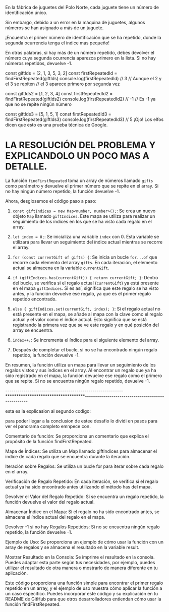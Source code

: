 En la fábrica de juguetes del Polo Norte, cada juguete tiene un número de identificación único.

Sin embargo, debido a un error en la máquina de juguetes, algunos números se han asignado a más de un juguete.

¡Encuentra el primer número de identificación que se ha repetido, donde la segunda ocurrencia tenga el índice más pequeño!

En otras palabras, si hay más de un número repetido, debes devolver el número cuya segunda ocurrencia aparezca primero en la lista. Si no hay números repetidos, devuelve -1.

const giftIds = [2, 1, 3, 5, 3, 2]
const firstRepeatedId = findFirstRepeated(giftIds)
console.log(firstRepeatedId) // 3
// Aunque el 2 y el 3 se repiten
// el 3 aparece primero por segunda vez

const giftIds2 = [1, 2, 3, 4]
const firstRepeatedId2 = findFirstRepeated(giftIds2)
console.log(firstRepeatedId2) // -1
// Es -1 ya que no se repite ningún número

const giftIds3 = [5, 1, 5, 1]
const firstRepeatedId3 = findFirstRepeated(giftIds3)
console.log(firstRepeatedId3) // 5
¡Ojo! Los elfos dicen que esto es una prueba técnica de Google.



# LA RESOLUCIÓN DEL PROBLEMA Y EXPLICANDOLO UN POCO MAS A DETALLE.

La función `findFirstRepeated` toma un array de números llamado `gifts` como parámetro y devuelve el primer número que se repite en el array. Si no hay ningún número repetido, la función devuelve -1.

Ahora, desglosemos el código paso a paso:

1. `const giftIndices = new Map<number, number>();`: Se crea un nuevo objeto `Map` llamado `giftIndices`. Este mapa se utiliza para realizar un seguimiento de los índices en los que se ha visto cada regalo en el array.

2. `let index = 0;`: Se inicializa una variable `index` con 0. Esta variable se utilizará para llevar un seguimiento del índice actual mientras se recorre el array.

3. `for (const currentGift of gifts) {`: Se inicia un bucle `for...of` que recorre cada elemento del array `gifts`. En cada iteración, el elemento actual se almacena en la variable `currentGift`.

4. `if (giftIndices.has(currentGift)) { return currentGift; }`: Dentro del bucle, se verifica si el regalo actual (`currentGift`) ya está presente en el mapa `giftIndices`. Si es así, significa que este regalo se ha visto antes, y la función devuelve ese regalo, ya que es el primer regalo repetido encontrado.

5. `else { giftIndices.set(currentGift, index); }`: Si el regalo actual no está presente en el mapa, se añade al mapa con la clave como el regalo actual y el valor como el índice actual. Esto significa que se está registrando la primera vez que se ve este regalo y en qué posición del array se encuentra.

6. `index++;`: Se incrementa el índice para el siguiente elemento del array.

7. Después de completar el bucle, si no se ha encontrado ningún regalo repetido, la función devuelve -1.

En resumen, la función utiliza un mapa para llevar un seguimiento de los regalos vistos y sus índices en el array. Al encontrar un regalo que ya ha sido registrado en el mapa, la función devuelve ese regalo como el primero que se repite. Si no se encuentra ningún regalo repetido, devuelve -1.


----------------------------------------------------------************************************--------------------------------------------------


esta es la explicasion al segundo codigo:


para poder llegar a la conclusion de estee desafio lo dividi en pasos para ver el panorama completo emnpece con.

Comentario de función: Se proporciona un comentario que explica el propósito de la función findFirstRepeated.

Mapa de Índices: Se utiliza un Map llamado giftIndices para almacenar el índice de cada regalo que se encuentra durante la iteración.

Iteración sobre Regalos: Se utiliza un bucle for para iterar sobre cada regalo en el array.

Verificación de Regalo Repetido: En cada iteración, se verifica si el regalo actual ya ha sido encontrado antes utilizando el método has del mapa.

Devolver el Valor del Regalo Repetido: Si se encuentra un regalo repetido, la función devuelve el valor del regalo actual.

Almacenar Índice en el Mapa: Si el regalo no ha sido encontrado antes, se almacena el índice actual del regalo en el mapa.

Devolver -1 si no hay Regalos Repetidos: Si no se encuentra ningún regalo repetido, la función devuelve -1.

Ejemplo de Uso: Se proporciona un ejemplo de cómo usar la función con un array de regalos y se almacena el resultado en la variable result.

Mostrar Resultado en la Consola: Se imprime el resultado en la consola. Puedes adaptar esta parte según tus necesidades, por ejemplo, puedes utilizar el resultado de otra manera o mostrarlo de manera diferente en tu aplicación.

Este código proporciona una función simple para encontrar el primer regalo repetido en un array, y el ejemplo de uso muestra cómo aplicar la función a un caso específico. Puedes incorporar este código y su explicación en tu README de GitHub para que otros desarrolladores entiendan cómo usar la función findFirstRepeated.
